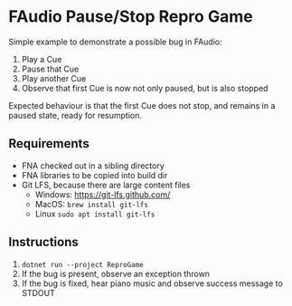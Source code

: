 # FAudio Pause/Stop Repro Game

Simple example to demonstrate a possible bug in FAudio:

1. Play a Cue
1. Pause that Cue
1. Play another Cue
1. Observe that first Cue is now not only paused, but is also stopped

Expected behaviour is that the first Cue does not stop, and remains in a paused state, ready for resumption.

## Requirements

* FNA checked out in a sibling directory
* FNA libraries to be copied into build dir
* Git LFS, because there are large content files
  * Windows: https://git-lfs.github.com/
  * MacOS: `brew install git-lfs`
  * Linux `sudo apt install git-lfs`

## Instructions

1. `dotnet run --project ReproGame`
1. If the bug is present, observe an exception thrown
1. If the bug is fixed, hear piano music and observe success message to STDOUT
